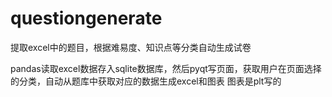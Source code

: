 # questiongenerate
提取excel中的题目，根据难易度、知识点等分类自动生成试卷

pandas读取excel数据存入sqlite数据库，然后pyqt写页面，获取用户在页面选择的分类，自动从题库中获取对应的数据生成excel和图表
图表是plt写的
